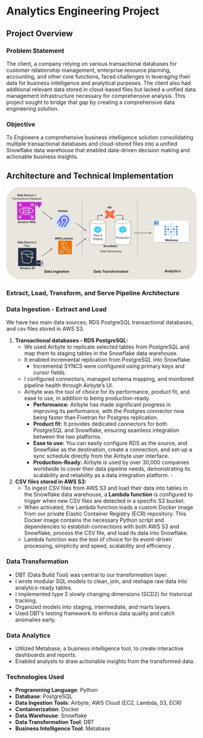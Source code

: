# Analytics Engineering Project

## Project Overview

### Problem Statement

The client, a company relying on various transactional databases for customer relationship management, enterprise resource planning, accounting, and other core functions, faced challenges in leveraging their data for business intelligence and analytical purposes. The client also had additional relevant data stored in cloud-based files but lacked a unified data management infrastructure necessary for comprehensive analysis. This project sought to bridge that gap by creating a comprehensive data engineering solution.

### Objective

To Engineere a comprehensive business intelligence solution consolidating multiple transactional databases and cloud-stored files into a unified Snowflake data warehouse that enabled data-driven decision making and actionable business insights.

<h2>Architecture and Technical Implementation</h2>
<p align="center">
  <img src="https://github.com/efrenmo/Analytics-Engineering-Project/blob/main/Screenshots/ae_infra_l.drawio.png" />
</p>

### Extract, Load, Transform, and Serve Pipeline Architecture

### Data Ingestion - Extract and Load

We have two main data sources; RDS PostgreSQL transactional databases, and csv files stored in AWS S3.

1. **Transactional databases - RDS PostgreSQL:**
   - We used Airbyte to replicate selected tables from PostgreSQL and map them to staging tables in the Snowflake data warehouse.
   - It enabled incremental replication from PostgreSQL into Snowflake.
     - Incremental SYNCS were configured using primary keys and cursor fields.
   - I configured connectors, managed schema mapping, and monitored pipeline health through Airbyte’s UI.
   - Airbyte was the tool of choice for its performance, product fit, and ease to use, in addition to being production-ready.  
     - **Performance:** Airbyte has made significant progress in improving its performance, with the Postgres connector now being faster than Fivetran for Postgres replication.
     - **Product fit:** It provides dedicated connectors for both PostgreSQL and Snowflake, ensuring seamless integration between the two platforms.
     - **Ease to use:** You can easily configure RDS as the source, and Snowflake as the destination, create a connection, and set-up a sync schedule directly from the Airbyte user interface.
     - **Production-Ready:** Airbyte is used by over 30,000 companies worldwide to cover their data pipeline needs, demonstrating its scalability and reliability as a data integration platform.     - 
2. **CSV files stored in AWS S3:**
     - To ingest CSV files from AWS S3 and load their data into tables in the Snowflake data warehouse, a **Lambda function** is configured to trigger when new CSV files are detected in a specific S3 bucket.
     - When activated, the Lambda function loads a custom Docker image from our private Elastic Container Registry (ECR) repository. This Docker image contains the necessary Python script and dependencies to establish connections with both AWS S3 and Snowflake, process the CSV file, and load its data into Snowflake.
     - Lambda function was the tool of choice for its event-driven processing, simplicity and speed, scalability and efficiency .

### Data Transformation
   - DBT (Data Build Tool) was central to our transformation layer. 
   - I wrote modular SQL models to clean, join, and reshape raw data into analytics-ready tables. 
   - I implemented type 2 slowly changing dimensions (SCD2) for historical tracking.
   - Organized models into staging, intermediate, and marts layers.
   - Used DBT’s testing framework to enforce data quality and catch anomalies early.

### Data Analytics
   - Utilized Metabase, a business intelligence tool, to create interactive dashboards and reports.
   - Enabled analysts to draw actionable insights from the transformed data.

### Technologies Used

- **Programming Language**: Python
- **Database**: PostgreSQL
- **Data Ingestion Tools**: Airbyte, AWS Cloud (EC2, Lambda, S3, ECR)
- **Containerization**: Docker
- **Data Warehouse**: Snowflake
- **Data Transformation Tool**: DBT
- **Business Intelligence Tool**: Metabase




